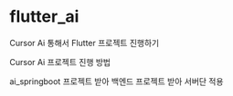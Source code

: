# flutter_ai
Cursor Ai 통해서 Flutter  프로젝트 진행하기


Cursor Ai 프로젝트 진행 방법

ai_springboot 프로젝트 받아 백엔드 프로젝트 받아 서버단 적용                   






